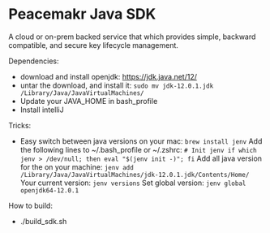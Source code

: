 # Peacemakr Java SDK

A cloud or on-prem backed service that which provides simple, backward compatible, and secure key lifecycle management.

Dependencies:
 - download and install openjdk: https://jdk.java.net/12/
 - untar the download, and install it: `sudo mv jdk-12.0.1.jdk /Library/Java/JavaVirtualMachines/`
 - Update your JAVA_HOME in bash_profile
 - Install intelliJ
 
Tricks:
 - Easy switch between java versions on your mac: 
 `brew install jenv`
  Add the following lines to ~/.bash_profile or ~/.zshrc:
 `# Init jenv
  if which jenv > /dev/null; then eval "$(jenv init -)"; fi`
  Add all java version for the on your machine:
  `jenv add  /Library/Java/JavaVirtualMachines/jdk-12.0.1.jdk/Contents/Home/`\
  Your current version:
  `jenv versions`
  Set global version:
  `jenv global openjdk64-12.0.1`

How to build:
- ./build_sdk.sh